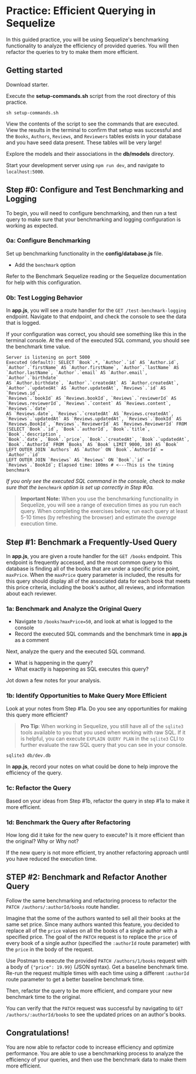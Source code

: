# Practice: Efficient Querying in Sequelize

In this guided practice, you will be using Sequelize's benchmarking functionality
to analyze the efficiency of provided queries. You will then refactor the queries to
try to make them more efficient.

## Getting started

Download starter. 

Execute the __setup-commands.sh__ script from the root directory of this
practice. 

```shell
sh setup-commands.sh
```

View the contents of the script to see the commands that are executed. View the
results in the terminal to confirm that setup was successful and the `Books`,
`Authors`, `Reviews`, and `Reviewers` tables exists in your database and you
have seed data present. These tables will be very large!

Explore the models and their associations in the __db/models__ directory.

Start your development server using `npm run dev`, and navigate to
`localhost:5000`.

## Step #0: Configure and Test Benchmarking and Logging

To begin, you will need to configure benchmarking, and then run a test query to
make sure that your benchmarking and logging configuration is working as
expected.

### 0a: Configure Benchmarking

Set up benchmarking functionality in the __config/database.js__ file.

- Add the `benchmark` option

Refer to the Benchmark Sequelize reading or the Sequelize documentation for help
with this configuration.

### 0b: Test Logging Behavior

In __app.js__, you will see a route handler for the
`GET /test-benchmark-logging` endpoint. Navigate to that endpoint, and check
the console to see the data that is logged.

If your configuration was correct, you should see something like this in the
terminal console. At the end of the executed SQL command, you should see the
benchmark time value.

```shell
Server is listening on port 5000
Executed (default): SELECT `Book`.*, `Author`.`id` AS `Author.id`,
`Author`.`firstName` AS `Author.firstName`, `Author`.`lastName` AS
`Author.lastName`, `Author`.`email` AS `Author.email`, `Author`.`birthdate`
AS `Author.birthdate`, `Author`.`createdAt` AS `Author.createdAt`,
`Author`.`updatedAt` AS `Author.updatedAt`, `Reviews`.`id` AS `Reviews.id`,
`Reviews`.`bookId` AS `Reviews.bookId`, `Reviews`.`reviewerId` AS
`Reviews.reviewerId`, `Reviews`.`content` AS `Reviews.content`, `Reviews`.`date`
AS `Reviews.date`, `Reviews`.`createdAt` AS `Reviews.createdAt`,
`Reviews`.`updatedAt` AS `Reviews.updatedAt`, `Reviews`.`BookId` AS
`Reviews.BookId`, `Reviews`.`ReviewerId` AS `Reviews.ReviewerId` FROM
(SELECT `Book`.`id`, `Book`.`authorId`, `Book`.`title`, `Book`.`description`,
`Book`.`date`, `Book`.`price`, `Book`.`createdAt`, `Book`.`updatedAt`,
`Book`.`AuthorId` FROM `Books` AS `Book` LIMIT 9000, 10) AS `Book`
LEFT OUTER JOIN `Authors` AS `Author` ON `Book`.`AuthorId` = `Author`.`id`
LEFT OUTER JOIN `Reviews` AS `Reviews` ON `Book`.`id` =
`Reviews`.`BookId`; Elapsed time: 100ms # <---This is the timing benchmark
```

_If you only see the executed SQL command in the console, check to make sure
that the `benchmark` option is set up correctly in Step #0a._

> __Important Note:__ When you use the benchmarking functionality in Sequelize,
> you will see a range of execution times as you run each query. When completing
> the exercises below, run each query at least 5-10 times (by refreshing the
> browser) and estimate the _average_ execution time.

## Step #1: Benchmark a Frequently-Used Query

In __app.js__, you are given a route handler for the `GET /books` endpoint. This
endpoint is frequently accessed, and the most common query to this database is
finding all of the books that are under a specific price point, `maxPrice`. When
the `maxPrice` query parameter is included, the results for this query should
display all of the associated data for each book that meets this price criteria,
including the book's author, all reviews, and information about each reviewer.

### 1a: Benchmark and Analyze the Original Query

- Navigate to `/books?maxPrice=50`, and look at what is logged to the console
- Record the executed SQL commands and the benchmark time in __app.js__ as a
  comment

Next, analyze the query and the executed SQL command.

- What is happening in the query?
- What exactly is happening as SQL executes this query?

Jot down a few notes for your analysis.

### 1b: Identify Opportunities to Make Query More Efficient

Look at your notes from Step #1a. Do you see any opportunities for making this
query more efficient?

> **Pro Tip**: When working in Sequelize, you still have all of the `sqlite3`
> tools available to you that you used when working with raw SQL. If it is
> helpful, you can execute `EXPLAIN QUERY PLAN` in the `sqlite3` CLI to
> further evaluate the raw SQL query that you can see in your console.

```bash
sqlite3 db/dev.db
```

In __app.js__, record your notes on what could be done to help improve the
efficiency of the query.

### 1c: Refactor the Query

Based on your ideas from Step #1b, refactor the query in step #1a to make it
more efficient.

### 1d: Benchmark the Query after Refactoring

How long did it take for the new query to execute? Is it more efficient than the
original? Why or Why not?

If the new query is not more efficient, try another refactoring approach until
you have reduced the execution time.

## STEP #2: Benchmark and Refactor Another Query

Follow the same benchmarking and refactoring process to refactor the
`PATCH /authors/:authorId/books` route handler.

Imagine that the some of the authors wanted to sell all their books at the same
set price. Since many authors wanted this feature, you decided to replace all of
the `price` values on all the books of a single author with a specified price.
The goal of the `PATCH` request is to replace the `price` of every book of a
single author (specified the `:authorId` route parameter) with the `price` in
the body of the request.

Use Postman to execute the provided `PATCH /authors/1/books` request with a body
of `{"price": 19.99}` (JSON syntax). Get a baseline benchmark time. Re-run the
request multiple times with each time using a different `:authorId` route
parameter to get a better baseline benchmark time.

Then, refactor the query to be more efficient, and compare your new benchmark
time to the original.

You can verify that the `PATCH` request was successful by navigating to
`GET /authors/:authorId/books` to see the updated prices on an author's books.

## Congratulations!

You are now able to refactor code to increase efficiency and optimize
performance. You are able to use a benchmarking process to analyze the
efficiency of your queries, and then use the benchmark data to make them more
efficient.

